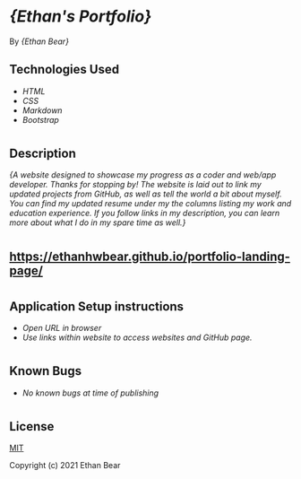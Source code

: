 # _{Ethan's Portfolio}_

 By *{Ethan Bear}*

## Technologies Used

* _HTML_
* _CSS_
* _Markdown_
* _Bootstrap_

#

## Description

_{A website designed to showcase my progress as a coder and web/app developer. Thanks for stopping by! The website is laid out to link my updated projects from GitHub, as well as tell the world a bit about myself. You can find my updated resume under my the columns listing my work and education experience. If you follow links in my description, you can learn more about what I do in my spare time as well.}_

#

## https://ethanhwbear.github.io/portfolio-landing-page/

#

## Application Setup instructions

* _Open URL in browser_
* _Use links within website to access websites and GitHub page._

#

## Known Bugs

* _No known bugs at time of publishing_

#

## License

[MIT](https://en.wikipedia.org/wiki/MIT_License)

Copyright (c) 2021 Ethan Bear
